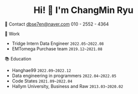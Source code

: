 <div align="center">
  <h1> Hi! 👋 I'm ChangMin Ryu
</div>
  
📱 Contact
dbse7en@naver.com
010 - 2552 - 4364

💼 Work
- Tridge Intern Data Engineer `2022.05~2022.08`
- EMTomega Purchase team `2019.12~2021.08`

📚 Education
- Hanghae99 <Java and Spring> `2022.09~2022.12`
- Data engineering in programmers `2022.04~2022.05`
- Code States <Data Science course> `2021.09~2022.04`
- Hallym University, Business and Raw `2013.03~2020.02`



